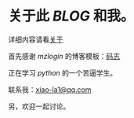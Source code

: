 # **关于此 *BLOG* 和我。**

详细内容请看[关于](https://xiao-la.github.io/about/)

首先感谢 *mzlogin* 的博客模板：[码志](https://github.com/mzlogin/mzlogin.github.io)

正在学习 *python* 的一个苦逼学生。

联系我：xiao-la1@qq.com

另，欢迎一起讨论。